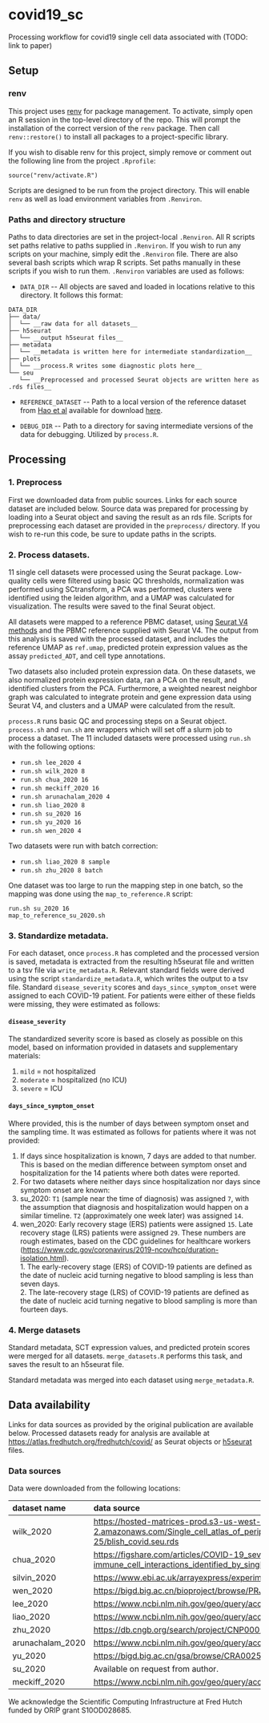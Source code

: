 # covid19_sc
Processing workflow for covid19 single cell data associated with (TODO: link to paper)

## Setup
### renv
This project uses [renv](https://rstudio.github.io/renv/articles/renv.html) for package management. 
To activate, simply open an R session in the top-level directory of the repo. This will prompt the 
installation of the correct version of the `renv` package. Then call `renv::restore()` to install all packages to a project-specific library. 

If you wish to disable renv for this project, simply remove or comment out the following line from 
the project `.Rprofile`: 
```
source("renv/activate.R")
```
Scripts are designed to be run from the project directory. This will enable `renv` as well as load environment variables from `.Renviron`. 

### Paths and directory structure
Paths to data directories are set in the project-local `.Renviron`. All R scripts set paths relative to paths supplied in `.Renviron`. If you wish to run any scripts on your machine, simply edit the `.Renviron` file. There are also several bash scripts which wrap R scripts. Set paths manually in these scripts if you wish to run them. `.Renviron` variables are used as follows: 

* `DATA_DIR` -- All objects are saved and loaded in locations relative to this directory. It follows this format:  
```
DATA_DIR
├── data/
│  └── __raw data for all datasets__
├── h5seurat
│  └── __output h5seurat files__
├── metadata
│  └── __metadata is written here for intermediate standardization__
├── plots
│  └── __process.R writes some diagnostic plots here__
└── seu
   └── __Preprocessed and processed Seurat objects are written here as .rds files__
```

* `REFERENCE_DATASET` -- Path to a local version of the reference dataset from [Hao et al](https://www.biorxiv.org/content/10.1101/2020.10.12.335331v1) available for download [here](https://atlas.fredhutch.org/data/nygc/multimodal/pbmc_multimodal.h5seurat). 

* `DEBUG_DIR` -- Path to a directory for saving intermediate versions of the data for debugging. Utilized by `process.R`. 

## Processing 
### 1. Preprocess
First we downloaded data from public sources. Links for each source dataset are included below. Source data was prepared for processing by loading into a Seurat object and saving the result as an rds file. Scripts for preprocessing each dataset are provided in the `preprocess/` directory. If you wish to re-run this code, be sure to update paths in the scripts. 

### 2. Process datasets. 
11 single cell datasets were processed using the Seurat package. Low-quality cells were filtered using basic QC thresholds, normalization was performed using SCtransform, a PCA was performed, clusters were identified using the leiden algorithm, and a UMAP was calculated for visualization. The results were saved to the final Seurat object. 

All datasets were mapped to a reference PBMC dataset, using [Seurat V4 methods](https://satijalab.org/seurat/v4.0/reference_mapping.html) and the PBMC reference supplied with Seurat V4. The output from this analysis is saved with the processed dataset, and includes the reference UMAP as `ref.umap`, predicted protein expression values as the assay `predicted_ADT`, and cell type annotations. 

Two datasets also included protein expression data. On these datasets, we also normalized protein expression data, ran a PCA on the result, and identified clusters from the PCA. Furthermore, a weighted nearest neighbor graph was calculated to integrate protein and gene expression data using Seurat V4, and clusters and a UMAP were calculated from the result. 

`process.R` runs basic QC and processing steps on a Seurat object. `process.sh` and `run.sh` are wrappers which will set off a slurm job to process a dataset. The 11 included datasets were processed using `run.sh` with the following options: 
  * `run.sh lee_2020 4`
  * `run.sh wilk_2020 8`
  * `run.sh chua_2020 16`
  * `run.sh meckiff_2020 16`
  * `run.sh arunachalam_2020 4`
  * `run.sh liao_2020 8`
  * `run.sh su_2020 16`
  * `run.sh yu_2020 16`
  * `run.sh wen_2020 4`
  
Two datasets were run with batch correction: 
  * `run.sh liao_2020 8 sample`
  * `run.sh zhu_2020 8 batch`
  
One dataset was too large to run the mapping step in one batch, so the mapping was done using the `map_to_reference.R` script: 
  ```
  run.sh su_2020 16
  map_to_reference_su_2020.sh
  ```
  
  
### 3. Standardize metadata. 
For each dataset, once `process.R` has completed and the processed version is saved, metadata is extracted from the resulting h5seurat file and written to a tsv file via `write_metadata.R`. Relevant standard fields were derived using the script `standardize_metadata.R`, which writes the output to a tsv file. Standard `disease_severity` scores and `days_since_symptom_onset` were assigned to each COVID-19 patient. For patients were either of these fields were missing, they were estimated as follows: 

#### `disease_severity`

The standardized severity score is based as closely as possible on this model, based 
on information provided in datasets and supplementary materials: 
1. `mild` = not hospitalized
2. `moderate` = hospitalized (no ICU)
3. `severe` = ICU

#### `days_since_symptom_onset`

Where provided, this is the number of days between symptom onset and the sampling
time. It was estimated as follows for patients where it was not provided: 
1. If days since hospitalization is known, 7 days are added to that number. This is based on the median 
difference between symptom onset and hospitalization for the 14 patients where both dates were reported.
2. For two datasets where neither days since hospitalization nor days since symptom
onset are known: 
  1. su_2020: `T1` (sample near the time of diagnosis) was assigned `7`, with the assumption that diagnosis
  and hospitalization would happen on a similar timeline. `T2` (approximately 
  one week later) was assigned `14`. 
  2. wen_2020: Early recovery stage (ERS) patients were assigned `15`. Late recovery stage (LRS) patients
  were assigned `29`. These numbers are rough estimates, based on the CDC guidelines for healthcare workers (https://www.cdc.gov/coronavirus/2019-ncov/hcp/duration-isolation.html).  
    1. The early-recovery stage (ERS) of COVID-19 patients are defined as the date of nucleic acid turning negative to blood sampling is less than seven days.  
    2. The late-recovery stage (LRS) of COVID-19 patients are defined as the date of nucleic acid turning negative to blood sampling is more than fourteen days.


### 4. Merge datasets
Standard metadata, SCT expression values, and predicted protein scores were merged for all datasets. `merge_datasets.R` performs this task, and saves the result to an h5seurat file. 

Standard metadata was merged into each dataset using `merge_metadata.R`. 


## Data availability
Links for data sources as provided by the original publication are available below. Processed datasets ready for analysis are available at https://atlas.fredhutch.org/fredhutch/covid/ as Seurat objects or [h5seurat](https://mojaveazure.github.io/seurat-disk/articles/h5Seurat-load.html) files. 

### Data sources
Data were downloaded from the following locations: 

|dataset name     |data source                                                                                                                                            |
|:----------------|:------------------------------------------------------------------------------------------------------------------------------------------------------|
|wilk_2020        |https://hosted-matrices-prod.s3-us-west-2.amazonaws.com/Single_cell_atlas_of_peripheral_immune_response_to_SARS_CoV_2_infection-25/blish_covid.seu.rds |
|chua_2020        |https://figshare.com/articles/COVID-19_severity_correlates_with_airway_epithelium-immune_cell_interactions_identified_by_single-cell_analysis/12436517 |
|silvin_2020      |https://www.ebi.ac.uk/arrayexpress/experiments/E-MTAB-9221/                                                                                            |
|wen_2020         |https://bigd.big.ac.cn/bioproject/browse/PRJCA002413                                                                                                   |
|lee_2020         |https://www.ncbi.nlm.nih.gov/geo/query/acc.cgi?acc=GSE149689                                                                                           |
|liao_2020        |https://www.ncbi.nlm.nih.gov/geo/query/acc.cgi?acc=GSE145926                                                                                           |
|zhu_2020         |https://db.cngb.org/search/project/CNP0001102/                                                                                                         |
|arunachalam_2020 |https://www.ncbi.nlm.nih.gov/geo/query/acc.cgi?acc=GSE155673                                                                                           |
|yu_2020          |https://bigd.big.ac.cn/gsa/browse/CRA002572                                                                                                            |
|su_2020          |Available on request from author.                                                                                    |
|meckiff_2020     |https://www.ncbi.nlm.nih.gov/geo/query/acc.cgi?acc=GSE152522        


We acknowledge the Scientific Computing Infrastructure at Fred Hutch funded by ORIP grant S10OD028685.